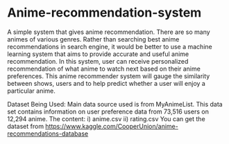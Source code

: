 # Anime-recommendation-system
A simple system that gives anime recommendation.
There are so many animes of various genres. Rather than searching best anime recommendations in search engine, it would be better to use a machine learning system that aims to provide accurate and useful anime recommendation.
In this system, user can receive personalized recommendation of what anime to watch next based on their anime preferences. This anime recommender system will gauge the similarity between shows, users and to help predict whether a user will enjoy a particular anime. 

Dataset Being Used:
Main data source used is from MyAnimeList.
This data set contains information on user preference data from 73,516 users on 12,294 anime. 
The content:
i) anime.csv
ii) rating.csv
You can get the dataset from https://www.kaggle.com/CooperUnion/anime-recommendations-database
